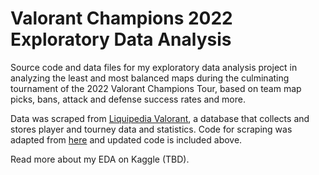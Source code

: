 # Valorant Champions 2022 Exploratory Data Analysis
Source code and data files for my exploratory data analysis project in analyzing the least and most balanced maps during the culminating tournament of the 2022 Valorant Champions Tour, based on team map picks, bans, attack and defense success rates and more. 

Data was scraped from [Liquipedia Valorant](https://liquipedia.net/valorant/VCT/2022/Champions), a database that collects and stores player and tourney data and statistics. Code for scraping was adapted from [here](https://github.com/MohammedAl-Rasheed/Valorant-Masters-2021---Data-Science) and updated code is included above.

Read more about my EDA on Kaggle (TBD).
